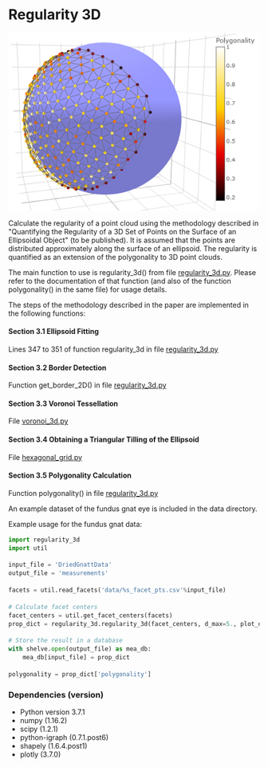 # Regularity 3D

![Example](polygonality2.png)

Calculate the regularity of a point cloud using the methodology described in "Quantifying the Regularity of a 3D Set of Points on the Surface of an Ellipsoidal Object" (to be published). It is assumed that the points are distributed approximately along the surface of an ellipsoid. The regularity is quantified as an extension of the polygonality to 3D point clouds.

The main function to use is regularity_3d() from file [regularity_3d.py](regularity_3d/regularity_3d.py). Please refer to the documentation of that function (and also of the function polygonality() in the same file) for usage details. 

The steps of the methodology described in the paper are implemented in the following functions:

#### Section 3.1 Ellipsoid Fitting
Lines 347 to 351 of function regularity_3d in file [regularity_3d.py](regularity_3d/regularity_3d.py)
#### Section 3.2 Border Detection
Function get_border_2D() in file [regularity_3d.py](regularity_3d/regularity_3d.py)
#### Section 3.3 Voronoi Tessellation
File [voronoi_3d.py](regularity_3d/voronoi_3d.py)
#### Section 3.4 Obtaining a Triangular Tilling of the Ellipsoid
File [hexagonal_grid.py](regularity_3d/hexagonal_grid.py)
#### Section 3.5 Polygonality Calculation
Function polygonality() in file [regularity_3d.py](regularity_3d/regularity_3d.py)

An example dataset of the fundus gnat eye is included in the data directory.

Example usage for the fundus gnat data:

```python
import regularity_3d
import util

input_file = 'DriedGnattData'
output_file = 'measurements'

facets = util.read_facets('data/%s_facet_pts.csv'%input_file)

# Calculate facet centers
facet_centers = util.get_facet_centers(facets)
prop_dict = regularity_3d.regularity_3d(facet_centers, d_max=5., plot_data=True)

# Store the result in a database
with shelve.open(output_file) as mea_db:
	mea_db[input_file] = prop_dict
	
polygonality = prop_dict['polygonality']
```

### Dependencies (version)
* Python version 3.7.1
* numpy (1.16.2)
* scipy (1.2.1)
* python-igraph (0.7.1.post6)
* shapely (1.6.4.post1)
* plotly (3.7.0)
